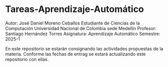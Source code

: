# Tareas-Aprendizaje-Automático
Autor: José Daniel Moreno Ceballos
Estudiante de Ciencias de la Computación
Universidad Nacional de Colombia sede Medellín
Profesor: Santiago Hernández Torres
Asignatura: Aprendizaje Automático
Semestre: 2025-1

En este repositorio se estarán consignando las actividades propuestas de la materia. Conforme las fechas de entrag se estará actualizando este repositorio con ellas. 
